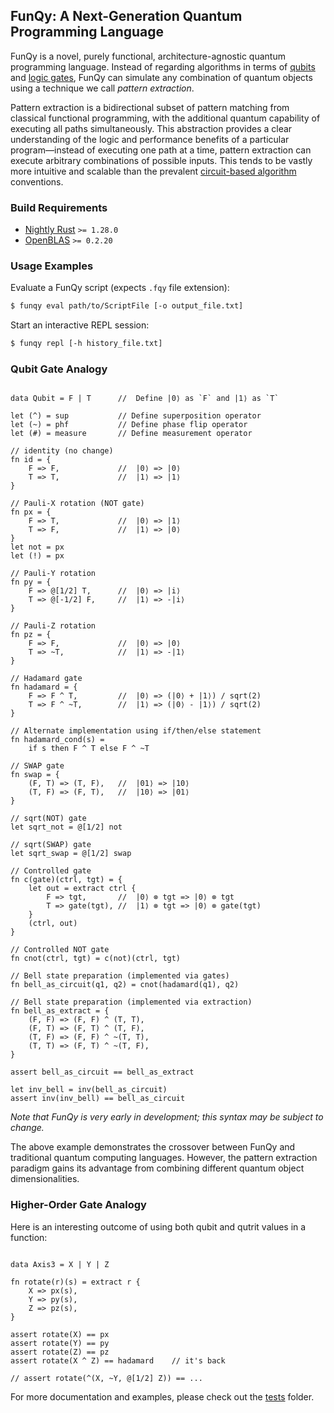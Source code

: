 ## FunQy: A Next-Generation Quantum Programming Language

FunQy is a novel, purely functional, architecture-agnostic quantum programming language. 
Instead of regarding algorithms in terms of [qubits](https://en.wikipedia.org/wiki/Qubit) and [logic gates](https://en.wikipedia.org/wiki/Quantum_logic_gate), 
FunQy can simulate any combination of quantum objects using a technique we call _pattern extraction_. 

Pattern extraction is a bidirectional subset of pattern matching from classical functional programming, 
with the additional quantum capability of executing all paths simultaneously. 
This abstraction provides a clear understanding of the logic and performance benefits of a particular program—instead
of executing one path at a time, pattern extraction can execute arbitrary combinations of possible inputs. 
This tends to be vastly more intuitive and scalable than the prevalent [circuit-based algorithm](https://arxiv.org/abs/1804.03719) conventions. 

### Build Requirements

- [Nightly Rust](https://doc.rust-lang.org/1.15.1/book/nightly-rust.html) `>= 1.28.0`
- [OpenBLAS](https://github.com/xianyi/OpenBLAS/wiki/Installation-Guide) `>= 0.2.20`

### Usage Examples

Evaluate a FunQy script (expects `.fqy` file extension):
```sh
$ funqy eval path/to/ScriptFile [-o output_file.txt]
```

Start an interactive REPL session:
```sh
$ funqy repl [-h history_file.txt]
```

### Qubit Gate Analogy

```

data Qubit = F | T		//	Define |0⟩ as `F` and |1⟩ as `T`

let (^) = sup			// Define superposition operator
let (~) = phf			// Define phase flip operator
let (#) = measure		// Define measurement operator

// identity (no change)
fn id = {
	F => F,				//	|0⟩ => |0⟩
	T => T,				//	|1⟩ => |1⟩
}

// Pauli-X rotation (NOT gate)
fn px = {
	F => T,				//	|0⟩ => |1⟩
	T => F,				//	|1⟩ => |0⟩
}
let not = px
let (!) = px

// Pauli-Y rotation
fn py = {
	F => @[1/2] T,		//	|0⟩ => |i⟩
	T => @[-1/2] F,		//	|1⟩ => -|i⟩
}

// Pauli-Z rotation
fn pz = {
	F => F,				//	|0⟩ => |0⟩
	T => ~T,			//	|1⟩ => -|1⟩
}

// Hadamard gate
fn hadamard = {
	F => F ^ T, 		//	|0⟩ => (|0⟩ + |1⟩) / sqrt(2)
	T => F ^ ~T,		//	|1⟩ => (|0⟩ - |1⟩) / sqrt(2)
}

// Alternate implementation using if/then/else statement
fn hadamard_cond(s) =
	if s then F ^ T else F ^ ~T

// SWAP gate
fn swap = {
	(F, T) => (T, F), 	//	|01⟩ => |10⟩
	(T, F) => (F, T),	//	|10⟩ => |01⟩
}

// sqrt(NOT) gate
let sqrt_not = @[1/2] not

// sqrt(SWAP) gate
let sqrt_swap = @[1/2] swap

// Controlled gate
fn c(gate)(ctrl, tgt) = {
	let out = extract ctrl {
		F => tgt, 		//	|0⟩ ⊗ tgt => |0⟩ ⊗ tgt 
		T => gate(tgt),	//	|1⟩ ⊗ tgt => |0⟩ ⊗ gate(tgt)
	}
	(ctrl, out)
}

// Controlled NOT gate
fn cnot(ctrl, tgt) = c(not)(ctrl, tgt)

// Bell state preparation (implemented via gates)
fn bell_as_circuit(q1, q2) = cnot(hadamard(q1), q2)

// Bell state preparation (implemented via extraction)
fn bell_as_extract = {
	(F, F) => (F, F) ^ (T, T),
	(F, T) => (F, T) ^ (T, F),
	(T, F) => (F, F) ^ ~(T, T),
	(T, T) => (F, T) ^ ~(T, F),
}

assert bell_as_circuit == bell_as_extract

let inv_bell = inv(bell_as_circuit)
assert inv(inv_bell) == bell_as_circuit

```

_Note that FunQy is very early in development; this syntax may be subject to change._

The above example demonstrates the crossover between FunQy and traditional quantum computing languages. 
However, the pattern extraction paradigm gains its advantage from combining different quantum object dimensionalities. 

### Higher-Order Gate Analogy

Here is an interesting outcome of using both qubit and qutrit values in a function:

```

data Axis3 = X | Y | Z

fn rotate(r)(s) = extract r {
	X => px(s),
	Y => py(s),
	Z => pz(s),
}

assert rotate(X) == px
assert rotate(Y) == py
assert rotate(Z) == pz
assert rotate(X ^ Z) == hadamard	// it's back

// assert rotate(^(X, ~Y, @[1/2] Z)) == ...

```

For more documentation and examples, please check out the [tests](tree/master/tests) folder. 
